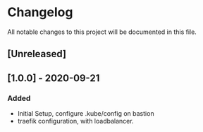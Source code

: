 # Changelog

All notable changes to this project will be documented in this file.

## [Unreleased]

## [1.0.0] - 2020-09-21

### Added

- Initial Setup, configure .kube/config on bastion
- traefik configuration, with loadbalancer.

